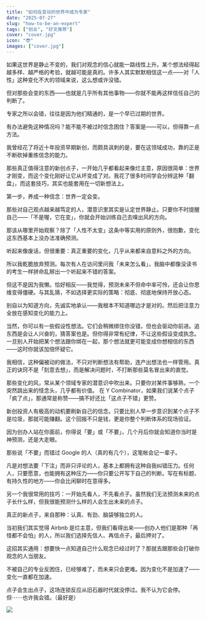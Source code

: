 ```yaml
---
title: "如何在变动的世界中成为专家"
date: "2025-07-27"
slug: "how-to-be-an-expert"
tags: ["创业", "好文推荐"]
cover: "cover.jpg"
icon: "😎"
images: ["cover.jpg"]
---
```

如果这世界是静止不变的，我们对观念的信心就能一路线性上升。某个想法经得起越多样、越严格的考验，就越可能是真的。许多人其实默默相信这一点——对「人性」这种变化不大的领域来说，这么想或许没错。



但对那些会变的东西——也就是几乎所有其他事物——你就不能再这样信任自己的判断了。



专家之所以会错，往往是因为他们精通的，是一个早已过期的世界。



有办法避免这种情况吗？能不能不被过时信念困住？答案是——可以，但得靠一点方法。



我曾经花了将近十年投资早期新创，而颇具讽刺的是，要在这领域成功，靠的正是不断砍掉重练信念的能力。



那些真正值得注意的新创点子，一开始几乎都看起来像烂主意，原因很简单：世界才刚变，而这个变化刚好让它从坏变成了对。我花了很多时间学会分辨这种「翻盘」，而这套技巧，其实也能套用在一切新想法上。



第一步，养成一种信念：世界一定会变。



那些对自己观点越来越笃定的人，潜意识里其实是认定世界静止。只要你不时提醒自己——「不是喔，它在变」，你就会开始训练自己去嗅出风的方向。



那该从哪里开始观察？除了「人性不太变」这条中等实用的原则外，很抱歉，变化这东西基本上没办法准确预测。



听起来像废话，但很重要：真正重要的变化，几乎从来都来自意料之外的方向。



所以我乾脆放弃预测。每次有人在访问里问我「未来怎么看」，我脑中都像没读书的考生一样拼命乱掰出一个听起来不错的答案。



但这不是因为我懒。恰好相反——我觉得，预测未来不但命中率可怜，还会让你思维变得僵硬。与其乱猜，不如选择更实际的策略：彻底、彻底地保持开放心态。



别自以为知道方向，先诚实地承认——我根本不知道哪边才是对的。然后把注意力全放在感知变化的能力上。



当然，你可以有一些假设性想法。它们会稍微绑住你没错，但也会驱动你前进。追东西是会让人兴奋的，猜答案也是。但你得非常有纪律，不让这些假设变成执念。
一旦别人开始把某个想法跟你绑在一起，那个想法就更可能变成你想相信的东西——这时你就该加倍怀疑它。



我相信，这种偏被动的做法，不只对判断想法有帮助，连产出想法也一样管用。真正的诀窍不是「刻意去想」，而是解决问题时，不打断那些莫名冒出来的直觉。



那些变化的风，常从某个领域专家的潜意识中吹出来。只要你对某件事够熟，一个突然跳出来的怪念头，几乎都有价值。
在 Y Combinator，如果我们说某个点子「疯了点」，那通常是称赞——搞不好还比「这点子不错」更赞。



新创投资人有极高的动机要刷新自己的信念。只要比别人早一步意识到某个点子不是垃圾，那就可能赚翻。这个回报不只是钱，更是你整个判断体系的现场验证。



因为创办人站在你面前，你得说「要」或「不要」，几个月后你就会知道你当时是神预测，还是大走眼。



那些说「不要」而错过 Google 的人（真的有几个），这笔帐会记一辈子。



凡是对想法要「下注」而非只评论的人，基本上都拥有这种自我纠错压力。任何人，只要愿意，也能拥有这种压力——你只要公开写下自己的判断。写在有标题、有持久性的地方——你会比闲聊时在意得多。



另一个我很常用的技巧：一开始先看人，不先看点子。虽然我们无法预测未来的点子长什么样，但我很能预测什么样的人会生出未来的点子。



真正的新点子，来自那种：认真、有劲、脑袋够独立的人。



当初我们其实觉得 Airbnb 是烂主意，但我们看得出来——创办人他们是那种「再怪都不会怕」的人，所以我们选择先信人、再信点子，最后押对了。



这招其实通用：想要快一点知道自己什么观念已经过时了？那就去跟那些会打破你观念的人当朋友。



不被自己的专业反困住，已经够难了，而未来只会更难。因为变化不是加速了——变化一直都在加速。



点子会生出点子，这场连锁反应从旧石器时代就没停过。我不认为它会停。
但⋯⋯也许我会错。（最好是）




![](https://prod-files-secure.s3.us-west-2.amazonaws.com/112d0858-5090-4d34-a606-b75eb8d65fd2/46476355-9cf3-4e99-9b7a-3531bc426380/1000202064.png?X-Amz-Algorithm=AWS4-HMAC-SHA256&X-Amz-Content-Sha256=UNSIGNED-PAYLOAD&X-Amz-Credential=ASIAZI2LB4665LYQ6UIX%2F20250925%2Fus-west-2%2Fs3%2Faws4_request&X-Amz-Date=20250925T192628Z&X-Amz-Expires=3600&X-Amz-Security-Token=IQoJb3JpZ2luX2VjEPP%2F%2F%2F%2F%2F%2F%2F%2F%2F%2FwEaCXVzLXdlc3QtMiJHMEUCIBN6lIIPDKEd8ZIYGSgugfkTHvKNUOV6yqWaiAznHYtHAiEA4fUrzUlxTMmo4w0JQ7chuHoE2ynNixQDX0SeI%2FDlMBQq%2FwMIfBAAGgw2Mzc0MjMxODM4MDUiDN8utcfU6SyhWdk9DCrcA5fcpNhsKZa%2FgQglXngFDFcNEprNE4frgPGzY%2FvMGRGmSCh2dZ%2BGnRckWjpniJQDjHes16pcCKPSViEjmv0%2FwN5fOJKo74ZJgkQf4eb9%2F0CK6ik5CvL37jRf%2FyiB3RUu3aQ36ZqRriwNT%2FZF3bcCt5h%2BFdDYJ5rBfH9IfUZZeXW7l6%2FcjUc4JuJFgCKWdlIi4fpBb047TY7MSMElPPcw178TELIzR0hQLJ5V0i0ouRiseKW5wN71I20MI7IrTle5rO%2BzmL3abhHIPH96bTHpDBzvQKs0jHBcX8m1TkesUv9o3nEuA0lOuJvLAlBPc6%2FLxfrOErSkhjCXYKiFDksMRX94biwa6D%2BYlpE6Ik85nKZ94j24a2Xh9CiUyqA%2BtzEGMCfbo5%2BtnpuHN8K43CBk4Z6m08fPkhL5fKfQzhFif%2BW8LuONRy08Hr34AVT482y%2BrzU3eMWgS4y5W76WmoxecJp9QR3BU%2B3Bl%2Fme6ONnEVHozCsKVh2Wr5va3%2BP%2BO7J472WqDX50gLzMsgD661UAMcp8dwJhSXfiZ%2BkVPh7K9NdRz%2FxmlojeqjbcGoZ8ZP%2F%2Fo5HCgrR6kCccQaQmCt93WCRHr%2B3cyLtLqhQf3ZJG9yl9T7xUv44L74LW7zQvMKOp1sYGOqUBdDypQB6mdNTV0fsEb1ixdGFANDcNBxRYLI2eH40QEWpADKsU6ZgRC8Arc6yHMMlklOHFloNcwB40D1hLMaP3LGLNhGqXPtxSfVx9Rwto4JPnBrSfu6c1yvNvt0NyXbJ1eZJAKS6i%2F9H6szlfpvbqxXREL3VtBdJIvKGf189S36ASPB85O0QVhpWgNbKNkjg1XVWM9f6r2q3cEms0zAmDcFVY2%2FlG&X-Amz-Signature=53a9232ac7fbb302f6e1b7d86927a6fa69398cff844c03307c2139ad2320539d&X-Amz-SignedHeaders=host&x-amz-checksum-mode=ENABLED&x-id=GetObject)

